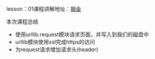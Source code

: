 lesson：01课程讲解地址：[掘金](https://juejin.im/post/5dcfb2505188256cf1378542)

本次课程总结
- 使用urllib.request模块请求页面，并写入到我们的磁盘中
- urllib模块使用ssl完成https的访问
- 为request请求增加请求头(header)